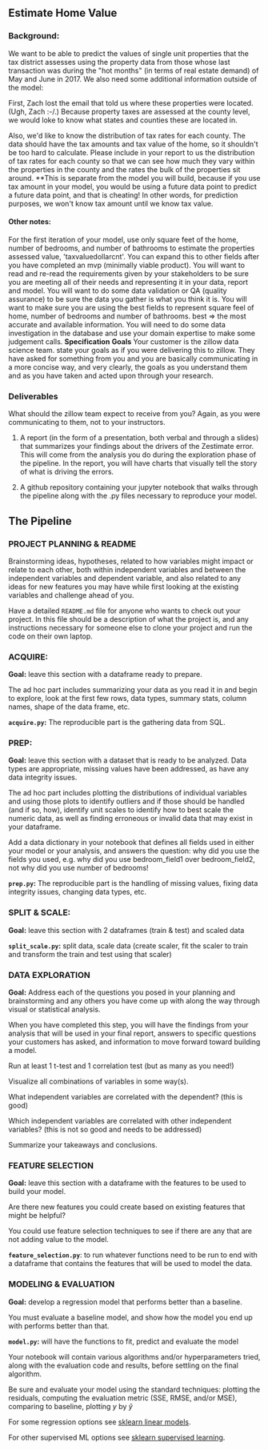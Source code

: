 ## Estimate Home Value
### Background:

We want to be able to predict the values of single unit properties that the tax district assesses using the property data from those whose last transaction was during the "hot months" (in terms of real estate demand) of May and June in 2017. We also need some additional information outside of the model:

First, Zach lost the email that told us where these properties were located. (Ugh, Zach :-/.) Because property taxes are assessed at the county level, we would loke to know what states and counties these are located in.

Also, we'd like to know the distribution of tax rates for each county. The data should have the tax amounts and tax value of the home, so it shouldn't be too hard to calculate. Please include in your report to us the distribution of tax rates for each county so that we can see how much they vary within the properties in the county and the rates the bulk of the properties sit around. **This is separate from the model you will build, because if you use tax amount in your model, you would be using a future data point to predict a future data point, and that is cheating! In other words, for prediction purposes, we won't know tax amount until we know tax value.

#### Other notes:

For the first iteration of your model, use only square feet of the home, number of bedrooms, and number of bathrooms to estimate the properties assessed value, 'taxvaluedollarcnt'. You can expand this to other fields after you have completed an mvp (minimally viable product).
You will want to read and re-read the requirements given by your stakeholders to be sure you are meeting all of their needs and representing it in your data, report and model.
You will want to do some data validation or QA (quality assurance) to be sure the data you gather is what you think it is.
You will want to make sure you are using the best fields to represent square feel of home, number of bedrooms and number of bathrooms. best => the most accurate and available information. You will need to do some data investigation in the database and use your domain expertise to make some judgement calls.
**Specification**
**Goals**
Your customer is the zillow data science team. state your goals as if you were delivering this to zillow. They have asked for something from you and you are basically communicating in a more concise way, and very clearly, the goals as you understand them and as you have taken and acted upon through your research.

### Deliverables
What should the zillow team expect to receive from you? Again, as you were communicating to them, not to your instructors.

1. A report (in the form of a presentation, both verbal and through a slides) that summarizes your findings about the drivers of the Zestimate error. This will come from the analysis you do during the exploration phase of the pipeline. In the report, you will have charts that visually tell the story of what is driving the errors.

2. A github repository containing your jupyter notebook that walks through the pipeline along with the .py files necessary to reproduce your model.

## The Pipeline
### PROJECT PLANNING & README
Brainstorming ideas, hypotheses, related to how variables might impact or relate to each other, both within independent variables and between the independent variables and dependent variable, and also related to any ideas for new features you may have while first looking at the existing variables and challenge ahead of you.

Have a detailed `README.md` file for anyone who wants to check out your project. In this file should be a description of what the project is, and any instructions necessary for someone else to clone your project and run the code on their own laptop.

### ACQUIRE:
**Goal:** leave this section with a dataframe ready to prepare.

The ad hoc part includes summarizing your data as you read it in and begin to explore, look at the first few rows, data types, summary stats, column names, shape of the data frame, etc.

**`acquire.py`:** The reproducible part is the gathering data from SQL.

### PREP:
**Goal:** leave this section with a dataset that is ready to be analyzed. Data types are appropriate, missing values have been addressed, as have any data integrity issues.

The ad hoc part includes plotting the distributions of individual variables and using those plots to identify outliers and if those should be handled (and if so, how), identify unit scales to identify how to best scale the numeric data, as well as finding erroneous or invalid data that may exist in your dataframe.

Add a data dictionary in your notebook that defines all fields used in either your model or your analysis, and answers the question: why did you use the fields you used, e.g. why did you use bedroom_field1 over bedroom_field2, not why did you use number of bedrooms!

**`prep.py`:** The reproducible part is the handling of missing values, fixing data integrity issues, changing data types, etc.

### SPLIT & SCALE:
**Goal:** leave this section with 2 dataframes (train & test) and scaled data

**`split_scale.py`:** split data, scale data (create scaler, fit the scaler to train and transform the train and test using that scaler)

### DATA EXPLORATION
**Goal:** Address each of the questions you posed in your planning and brainstorming and any others you have come up with along the way through visual or statistical analysis.

When you have completed this step, you will have the findings from your analysis that will be used in your final report, answers to specific questions your customers has asked, and information to move forward toward building a model.

Run at least 1 t-test and 1 correlation test (but as many as you need!)

Visualize all combinations of variables in some way(s).

What independent variables are correlated with the dependent? (this is good)

Which independent variables are correlated with other independent variables? (this is not so good and needs to be addressed)

Summarize your takeaways and conclusions.

### FEATURE SELECTION
**Goal:** leave this section with a dataframe with the features to be used to build your model.

Are there new features you could create based on existing features that might be helpful?

You could use feature selection techniques to see if there are any that are not adding value to the model.

**`feature_selection.py`**: to run whatever functions need to be run to end with a dataframe that contains the features that will be used to model the data.

### MODELING & EVALUATION
**Goal:** develop a regression model that performs better than a baseline.

You must evaluate a baseline model, and show how the model you end up with performs better than that.

**`model.py`:** will have the functions to fit, predict and evaluate the model

Your notebook will contain various algorithms and/or hyperparameters tried, along with the evaluation code and results, before settling on the final algorithm.

Be sure and evaluate your model using the standard techniques: plotting the residuals, computing the evaluation metric (SSE, RMSE, and/or MSE), comparing to baseline, plotting $y$ by 
$\hat{y}$

For some regression options see [sklearn linear models](https://scikit-learn.org/stable/modules/linear_model.html). 

For other supervised ML options see [sklearn supervised learning](https://scikit-learn.org/stable/supervised_learning.html).